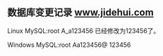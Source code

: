 数据库变更记录
www.jidehui.com
------------
Linux MySQL:root 
A_a123456
已经修改为123456了。

Windows MySQL:root 
Aa123456@
123456


